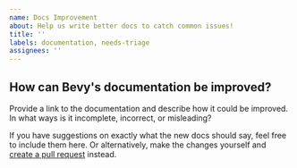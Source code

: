 ```yaml
---
name: Docs Improvement
about: Help us write better docs to catch common issues!
title: ''
labels: documentation, needs-triage
assignees: ''
---
```


## How can Bevy's documentation be improved?

Provide a link to the documentation and describe how it could be improved. In what ways is it incomplete, incorrect, or misleading?

If you have suggestions on exactly what the new docs should say, feel free to include them here. Or alternatively, make the changes yourself and [create a pull request](https://bevyengine.org/learn/book/contributing/code/) instead.
